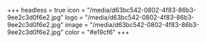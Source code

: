 +++
headless = true
icon = "/media/d63bc542-0802-4f83-86b3-9ee2c3d0f6e2.jpg"
logo = "/media/d63bc542-0802-4f83-86b3-9ee2c3d0f6e2.jpg"
image = "/media/d63bc542-0802-4f83-86b3-9ee2c3d0f6e2.jpg"
color = "#e19cf6"
+++
